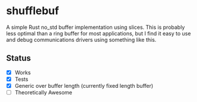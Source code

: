 # shufflebuf

A simple Rust no_std buffer implementation using slices.
This is probably less optimal than a ring buffer for
most applications, but I find it easy to use and debug
communications drivers using something like this. 

## Status

- [x] Works
- [x] Tests
- [x] Generic over buffer length (currently fixed length buffer)
- [ ] Theoretically Awesome
